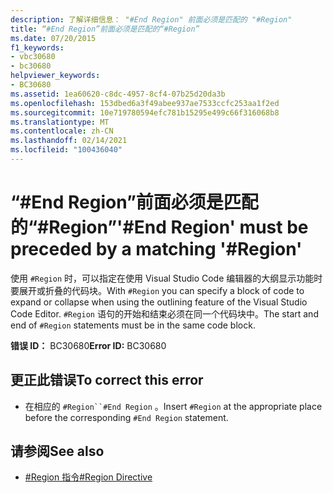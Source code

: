 ```yaml
---
description: 了解详细信息： "#End Region" 前面必须是匹配的 "#Region"
title: “#End Region”前面必须是匹配的“#Region”
ms.date: 07/20/2015
f1_keywords:
- vbc30680
- bc30680
helpviewer_keywords:
- BC30680
ms.assetid: 1ea60620-c8dc-4957-8cf4-07b25d20da3b
ms.openlocfilehash: 153dbed6a3f49abee937ae7533ccfc253aa1f2ed
ms.sourcegitcommit: 10e719780594efc781b15295e499c66f316068b8
ms.translationtype: MT
ms.contentlocale: zh-CN
ms.lasthandoff: 02/14/2021
ms.locfileid: "100436040"
---
```

# <a name="end-region-must-be-preceded-by-a-matching-region"></a><span data-ttu-id="ee801-103">“#End Region”前面必须是匹配的“#Region”</span><span class="sxs-lookup"><span data-stu-id="ee801-103">'#End Region' must be preceded by a matching '#Region'</span></span>

<span data-ttu-id="ee801-104">使用 `#Region` 时，可以指定在使用 Visual Studio Code 编辑器的大纲显示功能时要展开或折叠的代码块。</span><span class="sxs-lookup"><span data-stu-id="ee801-104">With `#Region` you can specify a block of code to expand or collapse when using the outlining feature of the Visual Studio Code Editor.</span></span> <span data-ttu-id="ee801-105">`#Region` 语句的开始和结束必须在同一个代码块中。</span><span class="sxs-lookup"><span data-stu-id="ee801-105">The start and end of `#Region` statements must be in the same code block.</span></span>  
  
 <span data-ttu-id="ee801-106">**错误 ID：** BC30680</span><span class="sxs-lookup"><span data-stu-id="ee801-106">**Error ID:** BC30680</span></span>  
  
## <a name="to-correct-this-error"></a><span data-ttu-id="ee801-107">更正此错误</span><span class="sxs-lookup"><span data-stu-id="ee801-107">To correct this error</span></span>  
  
- <span data-ttu-id="ee801-108">在相应的 `#Region``#End Region` 。</span><span class="sxs-lookup"><span data-stu-id="ee801-108">Insert `#Region` at the appropriate place before the corresponding `#End Region` statement.</span></span>  
  
## <a name="see-also"></a><span data-ttu-id="ee801-109">请参阅</span><span class="sxs-lookup"><span data-stu-id="ee801-109">See also</span></span>

- [<span data-ttu-id="ee801-110">#Region 指令</span><span class="sxs-lookup"><span data-stu-id="ee801-110">#Region Directive</span></span>](../language-reference/directives/region-directive.md)
